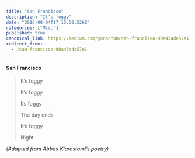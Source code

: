 ```yaml
---
title: "San Francisco"
description: "It’s foggy"
date: "2016-08-04T17:15:50.526Z"
categories: ["Misc"]
published: true
canonical_link: https://medium.com/@anant90/san-francisco-90a43ade57e1
redirect_from:
  - /san-francisco-90a43ade57e1
---
```


#### San Francisco

> It’s foggy
>
> It’s foggy
>
> Its foggy
>
> The day ends
>
> It’s foggy
>
> Night

_(Adapted from Abbas Kiarostami’s poetry)_
